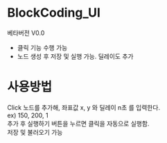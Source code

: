 # BlockCoding_UI
베타버전 V0.0 <br>
- 클릭 기능 수행 가능
- 노드 생성 후 저장 및 실행 가능. 딜레이도 추가

# 사용방법
Click 노드를 추가해, 좌표값 x, y 와 딜레이 n초 를 입력한다.<br>
ex) 150, 200, 1<br>
추가 후 실행하기 버튼을 누르면 클릭을 자동으로 실행함.<br>
저장 및 불러오기 가능<br>

